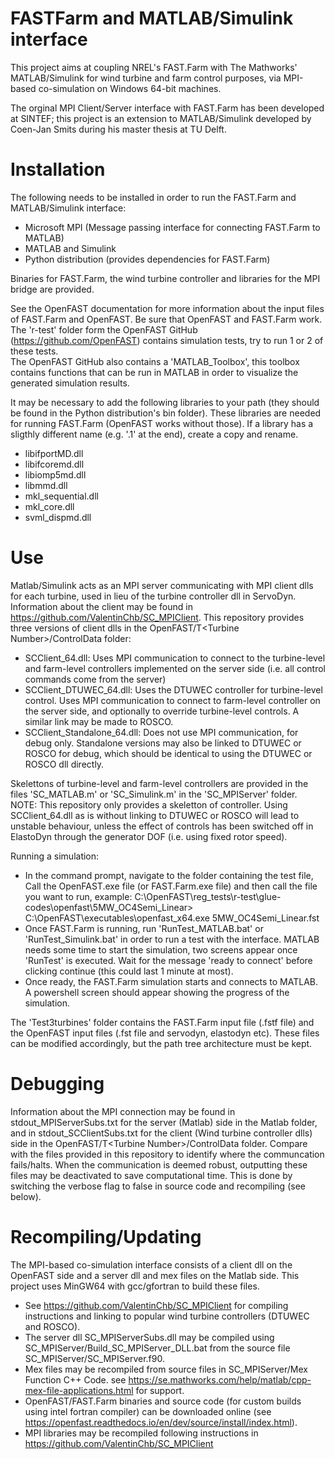 # FASTFarm and MATLAB/Simulink interface

This project aims at coupling NREL's FAST.Farm with The Mathworks' MATLAB/Simulink for wind turbine and farm control purposes, via MPI-based co-simulation on Windows 64-bit machines. 

The orginal MPI Client/Server interface with FAST.Farm has been developed at SINTEF; this project is an extension to MATLAB/Simulink developed by Coen-Jan Smits during his master thesis at TU Delft.

# Installation

The following needs to be installed in order to run the FAST.Farm and MATLAB/Simulink interface: 
- Microsoft MPI (Message passing interface for connecting FAST.Farm to MATLAB)
- MATLAB and Simulink 
- Python distribution (provides dependencies for FAST.Farm)

Binaries for FAST.Farm, the wind turbine controller and libraries for the MPI bridge are provided.

See the OpenFAST documentation for more information about the input files of FAST.Farm and OpenFAST. Be sure that OpenFAST and FAST.Farm work. The 'r-test' folder form the OpenFAST GitHub (https://github.com/OpenFAST) contains simulation tests, try to run 1 or 2 of these tests.  
The OpenFAST GitHub also contains a 'MATLAB_Toolbox', this toolbox contains functions that can be run in MATLAB in order to visualize the generated simulation results. 

It may be necessary to add the following libraries to your path (they should be found in the Python distribution's bin folder). These libraries are needed for running FAST.Farm (OpenFAST works without those). If a library has a sligthly different name (e.g. '.1' at the end), create a copy and rename. 
- libifportMD.dll
- libifcoremd.dll
- libiomp5md.dll
- libmmd.dll
- mkl_sequential.dll 
- mkl_core.dll
- svml_dispmd.dll

# Use

Matlab/Simulink acts as an MPI server communicating with MPI client dlls for each turbine, used in lieu of the turbine controller dll in ServoDyn. Information about the client may be found in https://github.com/ValentinChb/SC_MPIClient. This repository provides three versions of client dlls in the OpenFAST/T\<Turbine Number\>/ControlData folder:
- SCClient_64.dll: Uses MPI communication to connect to the turbine-level and farm-level controllers implemented on the server side (i.e. all control commands come from the server)
- SCClient_DTUWEC_64.dll: Uses the DTUWEC controller for turbine-level control. Uses MPI communication to connect to farm-level controller on the server side, and optionally to override turbine-level controls. A similar link may be made to ROSCO. 
- SCClient_Standalone_64.dll: Does not use MPI communication, for debug only. Standalone versions may also be linked to DTUWEC or ROSCO for debug, which should be identical to using the DTUWEC or ROSCO dll directly.

Skelettons of turbine-level and farm-level controllers are provided in the files 'SC_MATLAB.m' or 'SC_Simulink.m' in the 'SC_MPIServer' folder. NOTE: This repository only provides a skeletton of controller. Using SCClient_64.dll as is without linking to DTUWEC or ROSCO will lead to unstable behaviour, unless the effect of controls has been switched off in ElastoDyn through the generator DOF (i.e. using fixed rotor speed).

Running a simulation: 
- In the command prompt, navigate to the folder containing the test file, Call the OpenFAST.exe file (or FAST.Farm.exe file) and then call the file you want to run, example: 
C:\OpenFAST\reg_tests\r-test\glue-codes\openfast\5MW_OC4Semi_Linear> C:\OpenFAST\executables\openfast_x64.exe 5MW_OC4Semi_Linear.fst
- Once FAST.Farm is running, run 'RunTest_MATLAB.bat' or 'RunTest_Simulink.bat' in order to run a test with the interface.  MATLAB needs some time to start the simulation, two screens appear once 'RunTest' is executed. Wait for the message 'ready to connect' before clicking continue (this could last 1 minute at most).
- Once ready, the FAST.Farm simulation starts and connects to MATLAB. A powershell screen should appear showing the progress of the simulation. 

The 'Test3turbines' folder contains the FAST.Farm input file (.fstf file) and the OpenFAST input files (.fst file and servodyn, elastodyn etc). These files can be modified accordingly, but the path tree architecture must be kept. 

# Debugging

Information about the MPI connection may be found in stdout_MPIServerSubs.txt for the server (Matlab) side in the Matlab folder, and in stdout_SCClientSubs.txt for the client (Wind turbine controller dlls) side in the OpenFAST/T\<Turbine Number\>/ControlData folder. Compare with the files provided in this repository to identify where the communcation fails/halts. When the communication is deemed robust, outputting these files may be deactivated to save computational time. This is done by switching the verbose flag to false in source code and recompiling (see below).

# Recompiling/Updating

The MPI-based co-simulation interface consists of a client dll on the OpenFAST side and a server dll and mex files on the Matlab side. This project uses MinGW64 with gcc/gfortran to build these files.
- See https://github.com/ValentinChb/SC_MPIClient for compiling instructions and linking to popular wind turbine controllers (DTUWEC and ROSCO).
- The server dll SC_MPIServerSubs.dll may be compiled using SC_MPIServer/Build_SC_MPIServer_DLL.bat from the source file SC_MPIServer/SC_MPIServer.f90.
- Mex files may be recompiled from source files in SC_MPIServer/Mex Function C++ Code.  see https://se.mathworks.com/help/matlab/cpp-mex-file-applications.html for support.
- OpenFAST/FAST.Farm binaries and source code (for custom builds using intel fortran compiler) can be downloaded online  (see https://openfast.readthedocs.io/en/dev/source/install/index.html).
- MPI libraries may be recompiled following instructions in https://github.com/ValentinChb/SC_MPIClient




